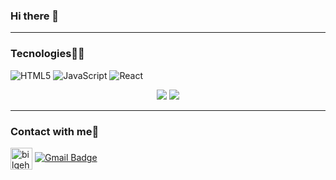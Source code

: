 ### Hi there 👋

---

### Tecnologies🚀🚀

![HTML5](https://img.shields.io/badge/-HTML5-000000?style=flat&logo=html5)
![JavaScript](https://img.shields.io/badge/-JavaScript-000000?style=flat&logo=javascript)
![React](https://img.shields.io/badge/-React-222222?style=flat&logo=React&logoColor=61DAFB)

<p align="center">
  <img src="https://github-readme-stats.vercel.app/api?username=MikaelOM&hide=stars&show_icons=true&theme=algolia&line_height=32">
  <img src="https://github-readme-stats.vercel.app/api/top-langs/?username=MikaelOM&count_private=true&theme=algolia">
</p>

---

### Contact with me📌

[<img align="center" alt="bilgehangecici | LinkedIn" width="35px" src="https://i.pinimg.com/originals/de/b4/6f/deb46f02a59e3b3a2aa58fac16290d63.gif" link=https://https://www.linkedin.com/in/mikael-magalhães-207842173 />][linkedin]
[![Gmail Badge](https://img.shields.io/badge/-Gmail-c14438?style=flat-square&logo=Gmail&logoColor=white&link=mailto:mikael.omagalhaes@gmail.com)](mailto:mikael.omagalhaes@gmail.com)
              

[linkedin]:https://www.linkedin.com/in/mikael-magalhães-207842173



<!--
**MikaelOM/MikaelOM** is a ✨ _special_ ✨ repository because its `README.md` (this file) appears on your GitHub profile.

Here are some ideas to get you started:

- 🔭 I’m currently working on ...
- 🌱 I’m currently learning ...
- 👯 I’m looking to collaborate on ...
- 🤔 I’m looking for help with ...
- 💬 Ask me about ...
- 📫 How to reach me: ...
- 😄 Pronouns: ...
- ⚡ Fun fact: ...
-->
